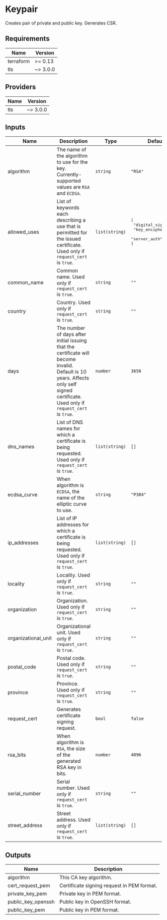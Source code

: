 # Keypair

Creates pair of private and public key. Generates CSR.

## Requirements

| Name | Version |
|------|---------|
| terraform | >= 0.13 |
| tls | ~> 3.0.0 |

## Providers

| Name | Version |
|------|---------|
| tls | ~> 3.0.0 |

## Inputs

| Name | Description | Type | Default | Required |
|------|-------------|------|---------|:--------:|
| algorithm | The name of the algorithm to use for the key. Currently-supported values are `RSA` and `ECDSA`. | `string` | `"RSA"` | no |
| allowed\_uses | List of keywords each describing a use that is permitted for the issued certificate. Used only if `request_cert` is `true`. | `list(string)` | <pre>[<br>  "digital_signature",<br>  "key_encipherment",<br>  "server_auth"<br>]</pre> | no |
| common\_name | Common name. Used only if `request_cert` is `true`. | `string` | `""` | no |
| country | Country. Used only if `request_cert` is `true`. | `string` | `""` | no |
| days | The number of days after initial issuing that the certificate will become invalid. Default is 10 years. Affects only self signed certificate. Used only if `request_cert` is `true`. | `number` | `3650` | no |
| dns\_names | List of DNS names for which a certificate is being requested. Used only if `request_cert` is `true`. | `list(string)` | `[]` | no |
| ecdsa\_curve | When algorithm is `ECDSA`, the name of the elliptic curve to use. | `string` | `"P384"` | no |
| ip\_addresses | List of IP addresses for which a certificate is being requested. Used only if `request_cert` is `true`. | `list(string)` | `[]` | no |
| locality | Locality. Used only if `request_cert` is `true`. | `string` | `""` | no |
| organization | Organization. Used only if `request_cert` is `true`. | `string` | `""` | no |
| organizational\_unit | Organizational unit. Used only if `request_cert` is `true`. | `string` | `""` | no |
| postal\_code | Postal code. Used only if `request_cert` is `true`. | `string` | `""` | no |
| province | Province. Used only if `request_cert` is `true`. | `string` | `""` | no |
| request\_cert | Generates certificate signing request. | `bool` | `false` | no |
| rsa\_bits | When algorithm is `RSA`, the size of the generated RSA key in bits. | `number` | `4096` | no |
| serial\_number | Serial number. Used only if `request_cert` is `true`. | `string` | `""` | no |
| street\_address | Street address. Used only if `request_cert` is `true`. | `list(string)` | `[]` | no |

## Outputs

| Name | Description |
|------|-------------|
| algorithm | This CA key algorithm. |
| cert\_request\_pem | Certificate signing request in PEM format. |
| private\_key\_pem | Private key in PEM format. |
| public\_key\_openssh | Public key in OpenSSH format. |
| public\_key\_pem | Public key in PEM format. |

